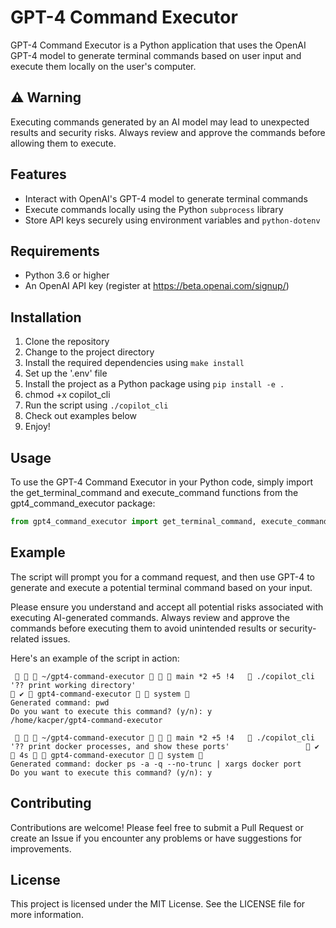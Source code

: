 # GPT-4 Command Executor

GPT-4 Command Executor is a Python application that uses the OpenAI GPT-4 model to generate terminal commands based on user input and execute them locally on the user's computer.

## ⚠️ Warning

Executing commands generated by an AI model may lead to unexpected results and security risks. Always review and approve the commands before allowing them to execute.

## Features

- Interact with OpenAI's GPT-4 model to generate terminal commands
- Execute commands locally using the Python `subprocess` library
- Store API keys securely using environment variables and `python-dotenv`

## Requirements

- Python 3.6 or higher
- An OpenAI API key (register at https://beta.openai.com/signup/)

## Installation
1. Clone the repository
2. Change to the project directory
3. Install the required dependencies using `make install`
4. Set up the '.env' file
5. Install the project as a Python package using `pip install -e .`
6. chmod +x copilot_cli
7. Run the script using `./copilot_cli`
8. Check out examples below
9. Enjoy!

## Usage
To use the GPT-4 Command Executor in your Python code, simply import the get_terminal_command and execute_command functions from the gpt4_command_executor package:

```python
from gpt4_command_executor import get_terminal_command, execute_command
```

## Example

The script will prompt you for a command request, and then use GPT-4 to generate and execute a potential terminal command based on your input.

Please ensure you understand and accept all potential risks associated with executing AI-generated commands. Always review and approve the commands before executing them to avoid unintended results or security-related issues.

Here's an example of the script in action:

```
    ~/gpt4-command-executor    main *2 +5 !4    ./copilot_cli '?? print working directory'                                              ✔  gpt4-command-executor   system  
Generated command: pwd
Do you want to execute this command? (y/n): y
/home/kacper/gpt4-command-executor
```

```
    ~/gpt4-command-executor    main *2 +5 !4    ./copilot_cli '?? print docker processes, and show these ports'                  ✔  4s   gpt4-command-executor   system  
Generated command: docker ps -a -q --no-trunc | xargs docker port
Do you want to execute this command? (y/n): y
```

## Contributing
Contributions are welcome! Please feel free to submit a Pull Request or create an Issue if you encounter any problems or have suggestions for improvements.

## License
This project is licensed under the MIT License. See the LICENSE file for more information.